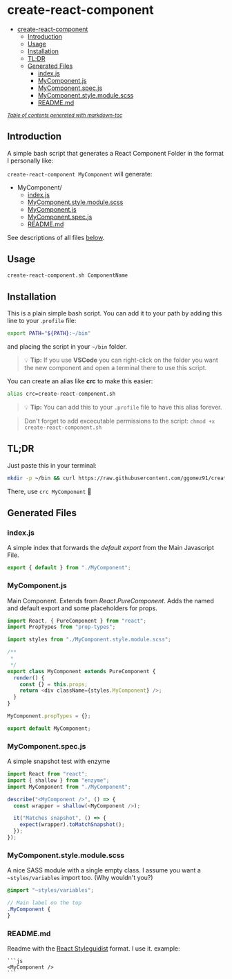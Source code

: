 # create-react-component

- [create-react-component](#create-react-component)
  - [Introduction](#introduction)
  - [Usage](#usage)
  - [Installation](#installation)
  - [TL;DR](#tl;dr)
  - [Generated Files](#generated-files)
    - [index.js](#indexjs)
    - [MyComponent.js](#mycomponentjs)
    - [MyComponent.spec.js](#mycomponentspecjs)
    - [MyComponent.style.module.scss](#mycomponentstylemodulescss)
    - [README.md](#readmemd)

<small><i><a href='http://ecotrust-canada.github.io/markdown-toc/'>Table of contents generated with markdown-toc</a></i></small>

## Introduction

A simple bash script that generates a React Component Folder in the format I personally like:

`create-react-component MyComponent` will generate:

- MyComponent/
  - [index.js](#index.js)
  - [MyComponent.style.module.scss](#MyComponent.style.module.scss)
  - [MyComponent.js](#MyComponent.js)
  - [MyComponent.spec.js](#MyComponent.spec.js)
  - [README.md](#README.md)

See descriptions of all files [below](#generated-files).

## Usage

```bash
create-react-component.sh ComponentName
```

## Installation

This is a plain simple bash script. You can add it to your path by adding this line to your .`profile` file:

```sh
export PATH="${PATH}:~/bin"
```

and placing the script in your `~/bin` folder.

> 💡 **Tip:** If you use **VSCode** you can right-click on the folder you want the new component and open a terminal there to use this script.

You can create an alias like **crc** to make this easier:

```sh
alias crc=create-react-component.sh
```

> 💡 **Tip:** You can add this to your `.profile` file to have this alias forever.

> Don't forget to add excecutable permissions to the script: `chmod +x create-react-component.sh`

## TL;DR

Just paste this in your terminal:

```sh
mkdir -p ~/bin && curl https://raw.githubusercontent.com/ggomez91/create-react-component/master/create-react-component.sh --output ~/bin/create-react-component.sh && echo -e 'export PATH="${PATH}:~/bin"\nalias crc=create-react-component.sh' >> ~/.profile && source ~/.profile && echo "Done you lazy person..."
```

There, use `crc MyComponent` 🤦‍

## Generated Files

### index.js

A simple index that forwards the _default export_ from the Main Javascript File.

```js
export { default } from "./MyComponent";
```

### MyComponent.js

Main Component. Extends from _React.PureComponent_. Adds the named and default export and some placeholders for props.

```js
import React, { PureComponent } from "react";
import PropTypes from "prop-types";

import styles from "./MyComponent.style.module.scss";

/**
 *
 */
export class MyComponent extends PureComponent {
  render() {
    const {} = this.props;
    return <div className={styles.MyComponent} />;
  }
}

MyComponent.propTypes = {};

export default MyComponent;
```

### MyComponent.spec.js

A simple snapshot test with enzyme

```js
import React from "react";
import { shallow } from "enzyme";
import MyComponent from "./MyComponent";

describe("<MyComponent />", () => {
  const wrapper = shallow(<MyComponent />);

  it("Matches snapshot", () => {
    expect(wrapper).toMatchSnapshot();
  });
});
```

### MyComponent.style.module.scss

A nice SASS module with a single empty class. I assume you want a `~styles/variables` import too. (Why wouldn't you?)

```scss
@import "~styles/variables";

// Main label on the top
.MyComponent {
}
```

### README.md

Readme with the [React Styleguidist](https://react-styleguidist.js.org) format. I use it.
example:

    ```js
    <MyComponent />
    ```
